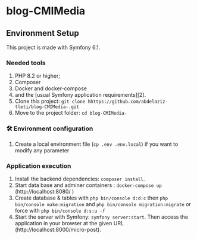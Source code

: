 # blog-CMIMedia


##  Environment Setup

This project is made with Symfony 6.1.

###  Needed tools

1. PHP 8.2 or higher;
2. Composer
3. Docker and docker-compose
4. and the [usual Symfony application requirements][2].
6. Clone this project: `git clone hhttps://github.com/abdelaziz-tleti/blog-CMIMedia-.git`
7. Move to the project folder: `cd blog-CMIMedia-`

### 🛠 Environment configuration

1. Create a local environment file (`cp .env .env.local`) if you want to modify any parameter

### Application execution

1. Install the backend dependencies: `composer install`.
2. Start data base and adminer containers : `docker-compose up` (http://localhost:8080/ ) 
3. Create database & tables with `php bin/console d:d:c` then `php bin/console make:migration`
   and `php bin/console migration:migrate` or force with `php bin/console d:s:u -f`
7. Start the server with Symfony: `symfony server:start`.
   Then access the application in your browser at the given URL (http://localhost:8000/micro-post).

